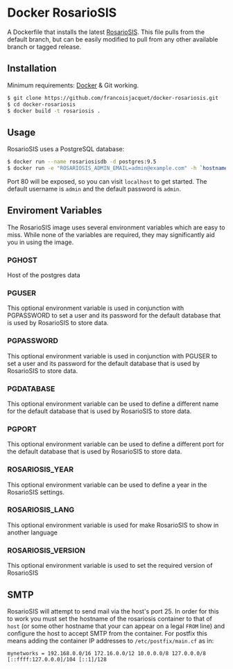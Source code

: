 Docker RosarioSIS
=================

A Dockerfile that installs the latest [RosarioSIS](https://www.rosariosis.org/). This file pulls from the default branch, but can be easily modified to pull from any other available branch or tagged release.

## Installation

Minimum requirements: [Docker](https://www.docker.com/) & Git working.

```bash
$ git clone https://github.com/francoisjacquet/docker-rosariosis.git
$ cd docker-rosariosis
$ docker build -t rosariosis .
```

## Usage

RosarioSIS uses a PostgreSQL database:

```bash
$ docker run --name rosariosisdb -d postgres:9.5
$ docker run -e "ROSARIOSIS_ADMIN_EMAIL=admin@example.com" -h `hostname -f` -d -p 80:80 --name rosariosis --link rosariosisdb:rosariosisdb rosariosis
```

Port 80 will be exposed, so you can visit `localhost` to get started. The default username is `admin` and the default password is `admin`.

## Enviroment Variables

The RosarioSIS image uses several environment variables which are easy to miss. While none of the variables are required, they may significantly aid you in using the image.

### PGHOST

Host of the postgres data

### PGUSER

This optional environment variable is used in conjunction with PGPASSWORD to set a user and its password for the default database that is used by RosarioSIS to store data.

### PGPASSWORD

This optional environment variable is used in conjunction with PGUSER to set a user and its password for the default database that is used by RosarioSIS to store data.

### PGDATABASE

This optional environment variable can be used to define a different name for the default database that is used by RosarioSIS to store data.

### PGPORT

This optional environment variable can be used to define a different port for the default database that is used by RosarioSIS to store data.

### ROSARIOSIS_YEAR

This optional environment variable can be used to define a year in the RosarioSIS settings.

### ROSARIOSIS_LANG

This optional environment variable is used for make RosarioSIS to show in another language

### ROSARIOSIS_VERSION

This optional environment variable is used to set the required version of RosarioSIS


## SMTP

RosarioSIS will attempt to send mail via the host's port 25. In order for this to work you must set the hostname of the rosariosis container to that of `host` (or some other hostname that your can appear on a legal `FROM` line) and configure the host to accept SMTP from the container. For postfix this means adding the container IP addresses to `/etc/postfix/main.cf` as in:

```
mynetworks = 192.168.0.0/16 172.16.0.0/12 10.0.0.0/8 127.0.0.0/8 [::ffff:127.0.0.0]/104 [::1]/128
```

